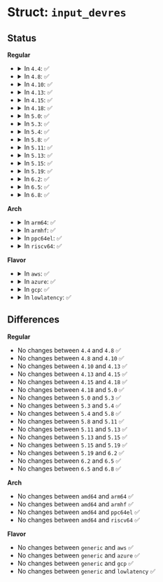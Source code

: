 # Struct: <code>input_devres</code>

## Status
<b>Regular</b>
<ul>
<li>
<details>
<summary>In <code>4.4</code>: ✅</summary>

```c
struct input_devres {
    struct input_dev *input;
};
```
</details>
</li>
<li>
<details>
<summary>In <code>4.8</code>: ✅</summary>

```c
struct input_devres {
    struct input_dev *input;
};
```
</details>
</li>
<li>
<details>
<summary>In <code>4.10</code>: ✅</summary>

```c
struct input_devres {
    struct input_dev *input;
};
```
</details>
</li>
<li>
<details>
<summary>In <code>4.13</code>: ✅</summary>

```c
struct input_devres {
    struct input_dev *input;
};
```
</details>
</li>
<li>
<details>
<summary>In <code>4.15</code>: ✅</summary>

```c
struct input_devres {
    struct input_dev *input;
};
```
</details>
</li>
<li>
<details>
<summary>In <code>4.18</code>: ✅</summary>

```c
struct input_devres {
    struct input_dev *input;
};
```
</details>
</li>
<li>
<details>
<summary>In <code>5.0</code>: ✅</summary>

```c
struct input_devres {
    struct input_dev *input;
};
```
</details>
</li>
<li>
<details>
<summary>In <code>5.3</code>: ✅</summary>

```c
struct input_devres {
    struct input_dev *input;
};
```
</details>
</li>
<li>
<details>
<summary>In <code>5.4</code>: ✅</summary>

```c
struct input_devres {
    struct input_dev *input;
};
```
</details>
</li>
<li>
<details>
<summary>In <code>5.8</code>: ✅</summary>

```c
struct input_devres {
    struct input_dev *input;
};
```
</details>
</li>
<li>
<details>
<summary>In <code>5.11</code>: ✅</summary>

```c
struct input_devres {
    struct input_dev *input;
};
```
</details>
</li>
<li>
<details>
<summary>In <code>5.13</code>: ✅</summary>

```c
struct input_devres {
    struct input_dev *input;
};
```
</details>
</li>
<li>
<details>
<summary>In <code>5.15</code>: ✅</summary>

```c
struct input_devres {
    struct input_dev *input;
};
```
</details>
</li>
<li>
<details>
<summary>In <code>5.19</code>: ✅</summary>

```c
struct input_devres {
    struct input_dev *input;
};
```
</details>
</li>
<li>
<details>
<summary>In <code>6.2</code>: ✅</summary>

```c
struct input_devres {
    struct input_dev *input;
};
```
</details>
</li>
<li>
<details>
<summary>In <code>6.5</code>: ✅</summary>

```c
struct input_devres {
    struct input_dev *input;
};
```
</details>
</li>
<li>
<details>
<summary>In <code>6.8</code>: ✅</summary>

```c
struct input_devres {
    struct input_dev *input;
};
```
</details>
</li>
</ul>
<b>Arch</b>
<ul>
<li>
<details>
<summary>In <code>arm64</code>: ✅</summary>

```c
struct input_devres {
    struct input_dev *input;
};
```
</details>
</li>
<li>
<details>
<summary>In <code>armhf</code>: ✅</summary>

```c
struct input_devres {
    struct input_dev *input;
};
```
</details>
</li>
<li>
<details>
<summary>In <code>ppc64el</code>: ✅</summary>

```c
struct input_devres {
    struct input_dev *input;
};
```
</details>
</li>
<li>
<details>
<summary>In <code>riscv64</code>: ✅</summary>

```c
struct input_devres {
    struct input_dev *input;
};
```
</details>
</li>
</ul>
<b>Flavor</b>
<ul>
<li>
<details>
<summary>In <code>aws</code>: ✅</summary>

```c
struct input_devres {
    struct input_dev *input;
};
```
</details>
</li>
<li>
<details>
<summary>In <code>azure</code>: ✅</summary>

```c
struct input_devres {
    struct input_dev *input;
};
```
</details>
</li>
<li>
<details>
<summary>In <code>gcp</code>: ✅</summary>

```c
struct input_devres {
    struct input_dev *input;
};
```
</details>
</li>
<li>
<details>
<summary>In <code>lowlatency</code>: ✅</summary>

```c
struct input_devres {
    struct input_dev *input;
};
```
</details>
</li>
</ul>

## Differences
<b>Regular</b>
<ul>
<li>
No changes between <code>4.4</code> and <code>4.8</code> ✅
</li>
<li>
No changes between <code>4.8</code> and <code>4.10</code> ✅
</li>
<li>
No changes between <code>4.10</code> and <code>4.13</code> ✅
</li>
<li>
No changes between <code>4.13</code> and <code>4.15</code> ✅
</li>
<li>
No changes between <code>4.15</code> and <code>4.18</code> ✅
</li>
<li>
No changes between <code>4.18</code> and <code>5.0</code> ✅
</li>
<li>
No changes between <code>5.0</code> and <code>5.3</code> ✅
</li>
<li>
No changes between <code>5.3</code> and <code>5.4</code> ✅
</li>
<li>
No changes between <code>5.4</code> and <code>5.8</code> ✅
</li>
<li>
No changes between <code>5.8</code> and <code>5.11</code> ✅
</li>
<li>
No changes between <code>5.11</code> and <code>5.13</code> ✅
</li>
<li>
No changes between <code>5.13</code> and <code>5.15</code> ✅
</li>
<li>
No changes between <code>5.15</code> and <code>5.19</code> ✅
</li>
<li>
No changes between <code>5.19</code> and <code>6.2</code> ✅
</li>
<li>
No changes between <code>6.2</code> and <code>6.5</code> ✅
</li>
<li>
No changes between <code>6.5</code> and <code>6.8</code> ✅
</li>
</ul>
<b>Arch</b>
<ul>
<li>
No changes between <code>amd64</code> and <code>arm64</code> ✅
</li>
<li>
No changes between <code>amd64</code> and <code>armhf</code> ✅
</li>
<li>
No changes between <code>amd64</code> and <code>ppc64el</code> ✅
</li>
<li>
No changes between <code>amd64</code> and <code>riscv64</code> ✅
</li>
</ul>
<b>Flavor</b>
<ul>
<li>
No changes between <code>generic</code> and <code>aws</code> ✅
</li>
<li>
No changes between <code>generic</code> and <code>azure</code> ✅
</li>
<li>
No changes between <code>generic</code> and <code>gcp</code> ✅
</li>
<li>
No changes between <code>generic</code> and <code>lowlatency</code> ✅
</li>
</ul>
